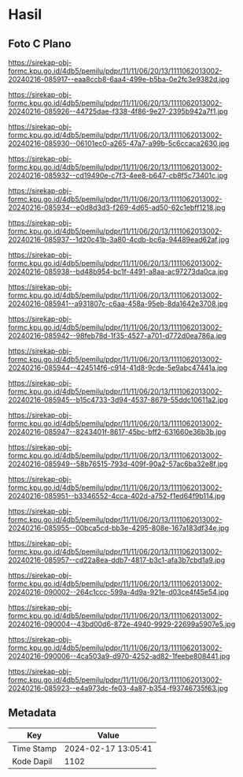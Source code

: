 # Hasil

## Foto C Plano

https://sirekap-obj-formc.kpu.go.id/4db5/pemilu/pdpr/11/11/06/20/13/1111062013002-20240216-085917--eaa8ccb8-6aa4-499e-b5ba-0e2fc3e9382d.jpg

https://sirekap-obj-formc.kpu.go.id/4db5/pemilu/pdpr/11/11/06/20/13/1111062013002-20240216-085926--44725dae-f338-4f86-9e27-2395b942a7f1.jpg

https://sirekap-obj-formc.kpu.go.id/4db5/pemilu/pdpr/11/11/06/20/13/1111062013002-20240216-085930--06101ec0-a265-47a7-a99b-5c6ccaca2630.jpg

https://sirekap-obj-formc.kpu.go.id/4db5/pemilu/pdpr/11/11/06/20/13/1111062013002-20240216-085932--cd19490e-c7f3-4ee8-b647-cb8f5c73401c.jpg

https://sirekap-obj-formc.kpu.go.id/4db5/pemilu/pdpr/11/11/06/20/13/1111062013002-20240216-085934--e0d8d3d3-f269-4d65-ad50-62c1ebff1218.jpg

https://sirekap-obj-formc.kpu.go.id/4db5/pemilu/pdpr/11/11/06/20/13/1111062013002-20240216-085937--1d20c41b-3a80-4cdb-bc6a-94489ead62af.jpg

https://sirekap-obj-formc.kpu.go.id/4db5/pemilu/pdpr/11/11/06/20/13/1111062013002-20240216-085938--bd48b954-bc1f-4491-a8aa-ac97273da0ca.jpg

https://sirekap-obj-formc.kpu.go.id/4db5/pemilu/pdpr/11/11/06/20/13/1111062013002-20240216-085941--a931807c-c6aa-458a-95eb-8da1642e3708.jpg

https://sirekap-obj-formc.kpu.go.id/4db5/pemilu/pdpr/11/11/06/20/13/1111062013002-20240216-085942--98feb78d-1f35-4527-a701-d772d0ea786a.jpg

https://sirekap-obj-formc.kpu.go.id/4db5/pemilu/pdpr/11/11/06/20/13/1111062013002-20240216-085944--424514f6-c914-41d8-9cde-5e9abc47441a.jpg

https://sirekap-obj-formc.kpu.go.id/4db5/pemilu/pdpr/11/11/06/20/13/1111062013002-20240216-085945--b15c4733-3d94-4537-8679-55ddc10611a2.jpg

https://sirekap-obj-formc.kpu.go.id/4db5/pemilu/pdpr/11/11/06/20/13/1111062013002-20240216-085947--8243401f-8617-45bc-bff2-631660e36b3b.jpg

https://sirekap-obj-formc.kpu.go.id/4db5/pemilu/pdpr/11/11/06/20/13/1111062013002-20240216-085949--58b76515-793d-409f-90a2-57ac6ba32e8f.jpg

https://sirekap-obj-formc.kpu.go.id/4db5/pemilu/pdpr/11/11/06/20/13/1111062013002-20240216-085951--b3346552-4cca-402d-a752-f1ed64f9b114.jpg

https://sirekap-obj-formc.kpu.go.id/4db5/pemilu/pdpr/11/11/06/20/13/1111062013002-20240216-085955--00bca5cd-bb3e-4295-808e-167a183df34e.jpg

https://sirekap-obj-formc.kpu.go.id/4db5/pemilu/pdpr/11/11/06/20/13/1111062013002-20240216-085957--cd22a8ea-ddb7-4817-b3c1-afa3b7cbd1a9.jpg

https://sirekap-obj-formc.kpu.go.id/4db5/pemilu/pdpr/11/11/06/20/13/1111062013002-20240216-090002--264c1ccc-599a-4d9a-921e-d03ce4f45e54.jpg

https://sirekap-obj-formc.kpu.go.id/4db5/pemilu/pdpr/11/11/06/20/13/1111062013002-20240216-090004--43bd00d6-872e-4940-9929-22699a5907e5.jpg

https://sirekap-obj-formc.kpu.go.id/4db5/pemilu/pdpr/11/11/06/20/13/1111062013002-20240216-090006--4ca503a9-d970-4252-ad82-1feebe808441.jpg

https://sirekap-obj-formc.kpu.go.id/4db5/pemilu/pdpr/11/11/06/20/13/1111062013002-20240216-085923--e4a973dc-fe03-4a87-b354-f93746735f63.jpg


## Metadata

| Key        | Value               |
| ---------- | ------------------- |
| Time Stamp | 2024-02-17 13:05:41 |
| Kode Dapil | 1102                |



